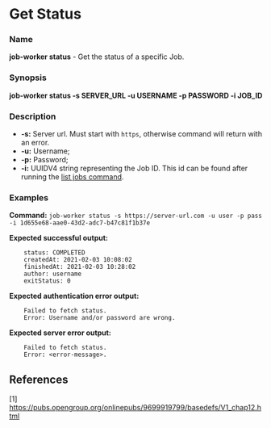 # Get Status

### Name

<strong>job-worker status</strong> - Get the status of a specific Job.

### Synopsis

<strong>job-worker status -s SERVER_URL -u USERNAME -p PASSWORD -i JOB_ID</strong>

### Description

* <strong>-s:</strong> Server url. Must start with `https`, otherwise command will return with an error.
* <strong>-u:</strong> Username;
* <strong>-p:</strong> Password;
* <strong>-i:</strong> UUIDV4 string representing the Job ID. This id can be found after running the [list jobs command](list-jobs.md).

### Examples

<strong>Command:</strong> `job-worker status -s https://server-url.com -u user -p pass -i 1d655e68-aae0-43d2-adc7-b47c81f1b37e`

<strong>Expected successful output:</strong>
```
    status: COMPLETED
    createdAt: 2021-02-03 10:08:02
    finishedAt: 2021-02-03 10:28:02
    author: username
    exitStatus: 0
```

<strong>Expected authentication error output:</strong>
```
    Failed to fetch status.
    Error: Username and/or password are wrong.
```

<strong>Expected server error output:</strong>
```
    Failed to fetch status.
    Error: <error-message>.
```

## References

[1] https://pubs.opengroup.org/onlinepubs/9699919799/basedefs/V1_chap12.html